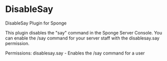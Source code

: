 # DisableSay
DisableSay Plugin for Sponge

This plugin disables the "say" command in the Sponge Server Console.  You can enable the /say command for your server staff with the disablesay.say permission.

Permissions:
disablesay.say - Enables the /say command for a user
